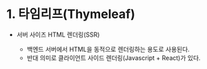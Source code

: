 # 1. 타임리프(Thymeleaf)

* 서버 사이즈 HTML 렌더링(SSR)
  
  * 백엔드 서버에서 HTML을 동적으로 렌더링하는 용도로 사용된다.
  * 반대 의미로 클라이언트 사이드 렌더링(Javascript + React)가 있다.
